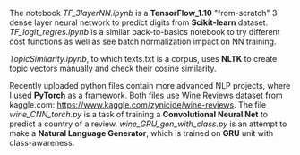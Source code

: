 
The notebook *TF_3layerNN.ipynb* is a **TensorFlow_1.10** "from-scratch" 3 dense layer neural network to predict digits from **Scikit-learn** dataset.
*TF_logit_regres.ipynb* is a similar back-to-basics notebook to try different cost functions as well as see batch normalization impact on NN training.

*TopicSimilarity.ipynb*, to which texts.txt is a corpus, uses **NLTK** to create topic vectors manually and check their cosine similarity.

Recently uploaded python files contain more advanced NLP projects, where I used **PyTorch** as a framework. Both files use Wine Reviews dataset from kaggle.com: https://www.kaggle.com/zynicide/wine-reviews. The file *wine_CNN_torch.py* is a task of training a **Convolutional Neural Net** to predict a country of a review. *wine_GRU_gen_with_class.py* is an attempt to make a **Natural Language Generator**, which is trained on **GRU** unit with class-awareness.


